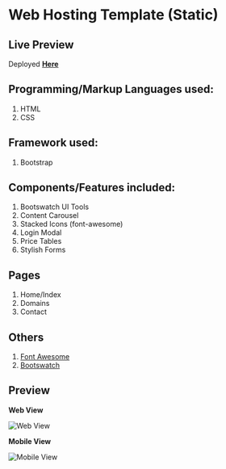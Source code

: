 # Web Hosting Template (Static)

## Live Preview 
Deployed [**Here**](http://yc-webhostingtemplate.bitballoon.com/)

## Programming/Markup Languages used:
1. HTML 
2. CSS

## Framework used:
1. Bootstrap

## Components/Features included:
1. Bootswatch UI Tools 
2. Content Carousel 
3. Stacked Icons (font-awesome)
4. Login Modal 
5. Price Tables 
6. Stylish Forms

## Pages 
1. Home/Index
2. Domains
3. Contact

## Others
1. [Font Awesome](http://fontawesome.io/)
2. [Bootswatch](https://bootswatch.com/)

## Preview 
**Web View**

![Web View](https://github.com/yclim95/WebHostingTemplate/blob/master/img/webPreview.png)

**Mobile View**

![Mobile View](https://github.com/yclim95/WebHostingTemplate/blob/master/img/mobilePreview.png)